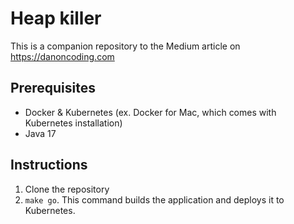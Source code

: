 # Heap killer

This is a companion repository to the Medium article on https://danoncoding.com

## Prerequisites

- Docker & Kubernetes (ex. Docker for Mac, which comes with Kubernetes installation)
- Java 17

## Instructions

1. Clone the repository
2. `make go`. This command builds the application and deploys it to Kubernetes.
